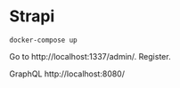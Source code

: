 # Strapi

```
docker-compose up
```

Go to http://localhost:1337/admin/. Register.

GraphQL http://localhost:8080/
